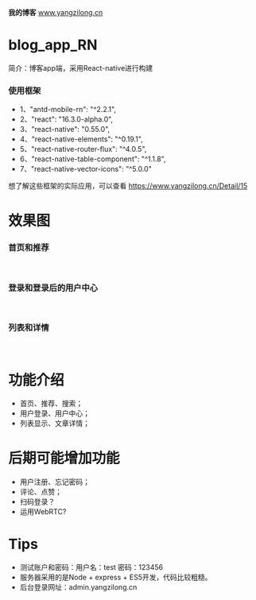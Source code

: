 **我的博客** www.yangzilong.cn

# blog_app_RN
简介：博客app端，采用React-native进行构建

### 使用框架
+ 1、"antd-mobile-rn": "^2.2.1",
+ 2、"react": "16.3.0-alpha.0",
+ 3、"react-native": "0.55.0",
+ 4、"react-native-elements": "^0.19.1",
+ 5、"react-native-router-flux": "^4.0.5",
+ 6、"react-native-table-component": "^1.1.8",
+ 7、"react-native-vector-icons": "^5.0.0"

想了解这些框架的实际应用，可以查看 https://www.yangzilong.cn/Detail/15

# 效果图
<div>
    <h3>首页和推荐</h3>  
    <img src="https://xzw-1252906564.cos.ap-shanghai.myqcloud.com/github/app/%E9%A6%96%E9%A1%B5.png" alt="">
    <img src="https://xzw-1252906564.cos.ap-shanghai.myqcloud.com/github/app/%E6%8E%A8%E8%8D%90.png" alt="">
</div>

<div>
    <h3>登录和登录后的用户中心</h3>
    <img src="https://xzw-1252906564.cos.ap-shanghai.myqcloud.com/github/app/%E7%99%BB%E5%BD%95.png" alt="">
    <img src="https://xzw-1252906564.cos.ap-shanghai.myqcloud.com/github/app/%E7%94%A8%E6%88%B7%E4%B8%AD%E5%BF%83.png" alt="">
</div>

<div>
    <h3>列表和详情</h3>
    <img src="https://xzw-1252906564.cos.ap-shanghai.myqcloud.com/github/app/%E5%88%97%E8%A1%A8.png" alt="">
    <img src="https://xzw-1252906564.cos.ap-shanghai.myqcloud.com/github/app/%E8%AF%A6%E6%83%85.png" alt="">
</div>

# 功能介绍
+ 首页、推荐、搜索；
+ 用户登录、用户中心；
+ 列表显示、文章详情；

# 后期可能增加功能
+ 用户注册、忘记密码；
+ 评论、点赞；
+ 扫码登录？
+ 运用WebRTC?

# Tips
+ 测试账户和密码：用户名：test 密码：123456
+ 服务器采用的是Node + express + ES5开发，代码比较粗糙。
+ 后台登录网址：admin.yangzilong.cn 